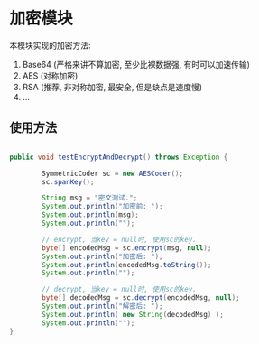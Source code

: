 # 加密模块

本模块实现的加密方法: 
1. Base64 (严格来讲不算加密, 至少比裸数据强, 有时可以加速传输)
2. AES (对称加密)
3. RSA (推荐, 非对称加密, 最安全, 但是缺点是速度慢)
4. ...


## 使用方法

```java

public void testEncryptAndDecrypt() throws Exception {

        SymmetricCoder sc = new AESCoder();
        sc.spanKey();

        String msg = "密文测试.";
        System.out.println("加密前: ");
        System.out.println(msg);
        System.out.println("");

        // encrypt, 当key = null时, 使用sc的key.
        byte[] encodedMsg = sc.encrypt(msg, null);
        System.out.println("加密后: ");
        System.out.println(encodedMsg.toString());
        System.out.println("");

        // decrypt, 当key = null时, 使用sc的key.
        byte[] decodedMsg = sc.decrypt(encodedMsg, null);
        System.out.println("解密后: ");
        System.out.println( new String(decodedMsg) );
        System.out.println("");
}

```